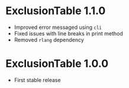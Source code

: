 # ExclusionTable 1.1.0

- Improved error messaged using `cli`
- Fixed issues with line breaks in print method
- Removed `rlang` dependency

# ExclusionTable 1.0.0
- First stable release
